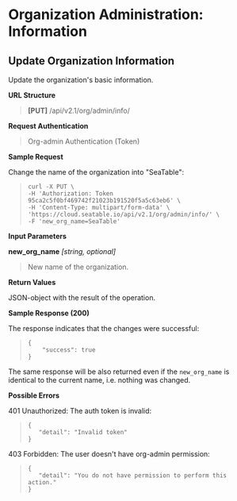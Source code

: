 # Organization Administration: Information

## Update Organization Information

Update the organization's basic information.


**URL Structure**

> **\[PUT]** /api/v2.1/org/admin/info/


**Request Authentication**

> Org-admin Authentication (Token)

**Sample Request**

Change the name of the organization into "SeaTable":

> ```
> curl -X PUT \
> -H 'Authorization: Token 95ca2c5f0bf469742f21023b191520f5a5c63eb6' \
> -H 'Content-Type: multipart/form-data' \
> 'https://cloud.seatable.io/api/v2.1/org/admin/info/' \
> -F 'new_org_name=SeaTable'
> ```


**Input Parameters**

**new_org_name**  _\[string, optional]_
> New name of the organization.


**Return Values**

JSON-object with the result of the operation.


**Sample Response (200)**

The response indicates that the changes were successful:
> ```
> {
>     "success": true
> }
> ```
The same response will be also returned even if the `new_org_name` is identical to the current name, i.e. nothing was changed.

**Possible Errors**

401 Unauthorized: The auth token is invalid:
>```
>{
>    "detail": "Invalid token"
>}
>```

403 Forbidden: The user doesn't have org-admin permission:
>```
>{
>    "detail": "You do not have permission to perform this action."
>}
>```


